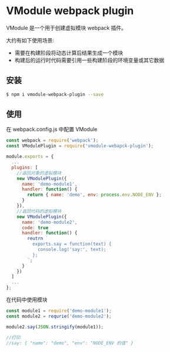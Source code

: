 # VModule webpack plugin

VModule 是一个用于创建虚拟模块 webpack 插件。

大约有如下使用场景:
- 需要在构建阶段将动态计算后结果生成一个模块
- 构建后的运行时代码需要引用一些构建阶段的环境变量或其它数据

## 安装

```sh
$ npm i vmodule-webpack-plugin --save
```

## 使用

在 webpack.config.js 中配置 VModule 
```js
const webpack = require('webpack');
const VModulePlugin = require('vmodule-webapck-plugin');

module.exports = {
  ...
  plugins: [
    //返回对象的虚拟模块
    new VModulePlugin({
      name: 'demo-module1',
      handler: function() {
        return { name: 'demo', env: process.env.NODE_ENV };
      }
    }),
    //返回代码的虚拟模块
    new VModulePlugin({
      name: 'demo-module2',
      code: true
      handler: function() {
        reutrn `
          exports.say = function(text) {
            console.log('say:', text);
          };
        `;
      }
    })
  ]
  ...
};
```

在代码中使用模块
```js
const module1 = require('demo-module1');
const module2 = requrie('demo-module2');

module2.say(JSON.stringify(module1));

//打印
//say: { "name": "demo", "env": "NODE_ENV 的值" }

```